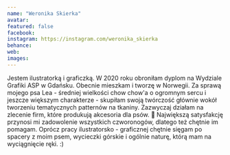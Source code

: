 ```yaml
---
name: "Weronika Skierka"
avatar: 
featured: false
facebook: 
instagram: https://instagram.com/weronika_skierka
behance: 
web:
images:
---
```

 Jestem ilustratorką i graficzką. W 2020 roku obroniłam dyplom na Wydziale Grafiki ASP w Gdańsku. Obecnie mieszkam i tworzę w Norwegii. Za sprawą mojego psa Lea - średniej wielkości chow chow'a o ogromnym sercu i jeszcze większym charakterze -  skupiłam swoją twórczość głównie wokół tworzeniu tematycznych patternów na tkaniny. Zazwyczaj działam na zlecenie firm, które produkują akcesoria dla psów. 🐶  Największą satysfakcję przynosi mi zadowolenie wszystkich czworonogów, dlatego też chętnie im pomagam. Oprócz pracy ilustratorsko - graficznej chętnie sięgam po spacery z moim psem, wycieczki górskie i ogólnie naturę, którą mam na wyciągnięcie ręki. :) 

